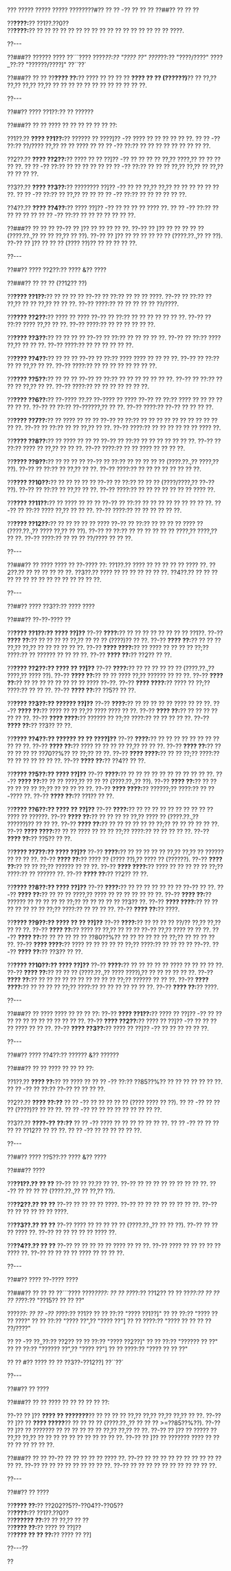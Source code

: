 ??? ????? ????? ????? ????????#?? ?? ?? -?? ?? ?? ??
??##?? ?? ?? ??

??**????:**?? ??1??.??0??  
??**????:**?? ?? ?? ?? ?? ?? ?? ?? ?? ?? ?? ?? ?? ?? ?? ?? ?? ?? ????.

??---

??###?? ?????? ????
??```????
????_??:?? "???? ??"
????_??:?? "????/????"
????_??:?? "??????/????]"
??``??`

??###?? ?? ??
??**???? ??:**?? ???? ?? ?? ?? ?? **???? ?? ?? (??????)**?? ?? ??,?? ??,?? ??,?? ??,?? ?? ?? ?? ?? ?? ?? ?? ?? ?? ?? ?? ??.

??---

??##?? ???? ??1??:?? ?? ??????

??###?? ?? ??
???? ?? ?? ?? ?? ?? ?? ??:

??1??.?? **???? ??1??:**?? ?????? ?? ????]?? -?? ???? ?? ?? ?? ?? ?? ??.
??  ?? -?? ??:?? ??/???? ??,?? ?? ?? ???? ??
??  ?? -?? ??:?? ?? ?? ?? ?? ?? ?? ?? ?? ??.

??2??.?? **???? ??2??:**?? ???? ?? ?? ??]?? -?? ?? ?? ?? ?? ??,?? ????,?? ?? ?? ?? ?? ??.
??  ?? -?? ??:?? ?? ?? ?? ?? ??
??  ?? -?? ??:?? ?? ?? ?? ??,?? ??,?? ?? ??,?? ?? ?? ?? ??.

??3??.?? **???? ??3??:**?? ???????? ??]?? -?? ?? ?? ??,?? ??,?? ?? ?? ?? ?? ?? ?? ??.
??  ?? -?? ??:?? ?? ??,?? ?? ??
??  ?? -?? ??:?? ?? ?? ?? ?? ?? ??.

??4??.?? **???? ??4??:**?? ???? ??]?? -?? ?? ?? ?? ?? ???? ??.
??  ?? -?? ??:?? ?? ?? ?? ?? ??
??  ?? -?? ??:?? ?? ?? ?? ?? ?? ?? ??.

??###?? ?? ?? ??
??-?? ?? ]?? ?? ?? ?? ?? ??.
??-?? ?? ]?? ?? ?? ?? ?? ?? (????.??.,?? ?? ?? ??,?? ?? ??).
??-?? ?? ]?? ?? ?? ?? ?? ?? ?? (????.??.,?? ?? ??).
??-?? ?? ]?? ?? ?? ?? (???? ??)?? ?? ?? ?? ?? ??.

??---

??##?? ???? ??2??:?? ???? &?? ????

??###?? ?? ?? ?? (??12?? ??)

??**???? ??1??:**?? ?? ?? ?? ??
??-?? ?? ??:?? ?? ?? ?? ????.
??-?? ?? ??:?? ?? ??,?? ?? ?? ??,?? ?? ?? ??.
??-?? ????:?? ?? ?? ?? ?? ?? ??/????.

??**???? ??2??:**?? ???? ?? ????
??-?? ?? ??:?? ?? ?? ?? ?? ?? ?? ??.
??-?? ?? ??:?? ???? ??,?? ?? ??.
??-?? ????:?? ?? ?? ?? ?? ?? ??.

??**???? ??3??:**?? ?? ?? ?? ??
??-?? ?? ??:?? ?? ?? ?? ?? ??.
??-?? ?? ??:?? ???? ??,?? ?? ?? ??.
??-?? ????:?? ?? ?? ?? ?? ?? ??.

??**???? ??4??:**?? ?? ?? ??
??-?? ?? ??:?? ???? ???? ?? ?? ?? ??.
??-?? ?? ??:?? ?? ?? ??,?? ?? ??.
??-?? ????:?? ?? ?? ?? ?? ?? ?? ?? ??.

??**???? ??5??:**?? ?? ?? ??
??-?? ?? ??:?? ?? ?? ?? ?? ?? ?? ??.
??-?? ?? ??:?? ?? ?? ?? ??,?? ?? ??.
??-?? ????:?? ?? ?? ?? ?? ?? ?? ??.

??**???? ??6??:**?? ??-???? ??.?? ??-???? ?? ????
??-?? ?? ??:?? ???? ?? ?? ?? ?? ?? ?? ??.
??-?? ?? ??:?? ??-??????,?? ?? ??.
??-?? ????:?? ??-?? ?? ?? ?? ??.

??**???? ??7??:**?? ?? ???? ?? ?? ??
??-?? ?? ??:?? ?? ?? ?? ?? ?? ?? ?? ?? ?? ?? ?? ??.
??-?? ?? ??:?? ?? ?? ??,?? ?? ??.
??-?? ????:?? ?? ?? ?? ?? ?? ?? ???? ??.

??**???? ??8??:**?? ?? ???? ?? ?? ??
??-?? ?? ??:?? ?? ?? ?? ?? ?? ?? ??.
??-?? ?? ??:?? ???? ?? ??,?? ?? ?? ??.
??-?? ????:?? ?? ?? ???? ?? ?? ?? ??.

??**???? ??9??:**?? ?? ?? ?? ??
??-?? ?? ??:?? ?? ?? ?? ?? ?? (????.??.,?? ????,?? ??).
??-?? ?? ??:?? ?? ??,?? ?? ??.
??-?? ????:?? ?? ?? ?? ?? ?? ?? ?? ??.

??**???? ??10??:**?? ?? ?? ?? ?? ??
??-?? ?? ??:?? ?? ?? ?? (????/????,?? ??-?? ??).
??-?? ?? ??:?? ?? ??,?? ?? ??.
??-?? ????:?? ?? ?? ?? ?? ?? ?? ?? ???? ??.

??**???? ??11??:**?? ?? ???? ?? ?? ??
??-?? ?? ??:?? ?? ?? ?? ?? ?? ?? ?? ?? ??.
??-?? ?? ??:?? ???? ??,?? ?? ?? ??.
??-?? ????:?? ?? ?? ?? ?? ?? ??.

??**???? ??12??:**?? ?? ?? ?? ?? ?? ????
??-?? ?? ??:?? ?? ?? ?? ?? ???? ?? (????.??.,?? ???? ??,?? ?? ??).
??-?? ?? ??:?? ?? ?? ?? ?? ?? ?? ????,?? ????,?? ?? ??.
??-?? ????:?? ?? ?? ?? ??/???? ?? ?? ??.

??---

??###?? ?? ????
???? ?? ??-???? ??:
??1??.?? ???? ?? ?? ?? ?? ?? ???? ??.
??2??.?? ?? ?? ?? ?? ?? ??.
??3??.?? ???? ?? ?? ?? ?? ?? ?? ??.
??4??.?? ?? ?? ?? ?? ?? ?? ?? ?? ?? ?? ?? ?? ?? ?? ??.

??---

??##?? ???? ??3??:?? ???? ????

??###?? ??-??-???? ??

??**???? ??1??:?? ???? ??]??**
??-?? **????:**?? ?? ?? ?? ?? ?? ?? ?? ?? ??1??.
??-?? **???? ??:**?? ?? ?? ?? ?? ??,?? ?? ?? ?? (????)?? ?? ??.
??-?? **???? ??:**?? ?? ?? ?? ??,?? ??,?? ?? ?? ?? ?? ?? ??.
??-?? **???? ????:**?? ?? ???? ?? ?? ?? ?? ??;?? ????:?? ?? ?????? ?? ?? ?? ??.
??-?? **???? ??:**?? ??2?? ?? ??.

??**???? ??2??:?? ???? ?? ??]??**
??-?? **????:**?? ?? ?? ?? ?? ?? ?? (????.??.,?? ????,?? ???? ??).
??-?? **???? ??:**?? ?? ?? ???? ??,?? ?????? ?? ?? ??.
??-?? **???? ??:**?? ?? ?? ?? ?? ?? ?? ?? ?? ???? ??-??.
??-?? **???? ????:**?? ???? ?? ??;?? ????:?? ?? ?? ??.
??-?? **???? ??:**?? ??5?? ?? ??.

??**???? ??3??:?? ?????? ??]??**
??-?? **????:**?? ?? ?? ?? ?? ?? ???? ?? ?? ??.
??-?? **???? ??:**?? ???? ?? ?? ??,?? ???? ???? ?? ??.
??-?? **???? ??:**?? ?? ?? ?? ?? ?? ?? ??.
??-?? **???? ????:**?? ?????? ?? ??;?? ????:?? ?? ?? ?? ?? ??.
??-?? **???? ??:**?? ??3?? ?? ??.

??**???? ??4??:?? ?????? ?? ?? ????]??**
??-?? **????:**?? ?? ?? ?? ?? ?? ?? ?? ?? ?? ?? ??.
??-?? **???? ??:**?? ???? ?? ?? ?? ?? ??,?? ?? ?? ??.
??-?? **???? ??:**?? ?? ?? ?? ?? ?? ??70??%?? ?? ??;?? ?? ??.
??-?? **???? ????:**?? ?? ?? ??;?? ????:?? ?? ?? ?? ?? ?? ?? ??.
??-?? **???? ??:**?? ??4?? ?? ??.

??**???? ??5??:?? ???? ??]??**
??-?? **????:**?? ?? ?? ?? ?? ?? ?? ?? ?? ?? ?? ??.
??-?? **???? ??:**?? ?? ?? ????,?? ?? ?? ?? (????.??.,?? ??).
??-?? **???? ??:**?? ?? ?? ?? ?? ?? ?? ??;?? ?? ?? ?? ?? ??.
??-?? **???? ????:**?? ??????;?? ????:?? ?? ??-???? ??.
??-?? **???? ??:**?? ??1?? ?? ??.

??**???? ??6??:?? ???? ?? ??]??**
??-?? **????:**?? ?? ?? ?? ?? ?? ?? ?? ?? ?? ?? ???? ?? ??????.
??-?? **???? ??:**?? ?? ?? ?? ?? ??,?? ???? ?? (????.??.,?? ??????)?? ?? ?? ??.
??-?? **???? ??:**?? ?? ?? ?? ?? ?? ?? ??;?? ?? ?? ?? ?? ?? ??.
??-?? **???? ????:**?? ?? ?? ???? ?? ?? ?? ??;?? ????:?? ?? ?? ?? ?? ??.
??-?? **???? ??:**?? ??5?? ?? ??.

??**???? ??7??:?? ???? ??]??**
??-?? **????:**?? ?? ?? ?? ?? ?? ??,?? ??,?? ?? ?????? ?? ?? ?? ??.
??-?? **???? ??:**?? ???? ?? (???? ??),?? ???? ?? (??????).
??-?? **???? ??:**?? ?? ?? ??;?? ?????? ?? ?? ??.
??-?? **???? ????:**?? ???? ?? ?? ?? ?? ?? ??;?? ????:?? ?? ?????? ??.
??-?? **???? ??:**?? ??2?? ?? ??.

??**???? ??8??:?? ???? ??]??**
??-?? **????:**?? ?? ?? ?? ?? ?? ?? ?? ??-?? ?? ??.
??-?? **???? ??:**?? ?? ?? ?? ????,?? ???? ?? ?? ?? ?? ?? ?? ??.
??-?? **???? ??:**?? ?????? ?? ?? ?? ?? ?? ??;?? ?? ?? ?? ?? ?? ??3?? ??.
??-?? **???? ????:**?? ?? ?? ?? ?? ?? ?? ?? ??;?? ????:?? ?? ?? ?? ??.
??-?? **???? ??:**?? ????.

??**???? ??9??:?? ???? ?? ?? ??]??**
??-?? **????:**?? ?? ?? ?? ?? ??/?? ??,?? ??,?? ?? ?? ??.
??-?? **???? ??:**?? ???? ?? ??,?? ?? ?? ?? ??-?? ??,?? ???? ?? ?? ??.
??-?? **???? ??:**?? ?? ?? ?? ?? ?? ??80??%?? ?? ?? ?? ?? ?? ?? ??;?? ?? ?? ?? ?? ??.
??-?? **???? ????:**?? ???? ?? ?? ?? ?? ?? ??;?? ????:?? ?? ?? ?? ?? ??-??.
??-?? **???? ??:**?? ??3?? ?? ??.

??**???? ??10??:?? ???? ??]??**
??-?? **????:**?? ?? ?? ?? ?? ?? ???? ?? ?? ?? ?? ??.
??-?? **???? ??:**?? ?? ?? ?? (????.??.,?? ???? ????),?? ?? ?? ?? ?? ?? ??.
??-?? **???? ??:**?? ?? ?? ?? ?? ?? ?? ?? ?? ?? ?? ??;?? ?????? ?? ?? ??.
??-?? **???? ????:**?? ?? ?? ?? ?? ??;?? ????:?? ?? ?? ?? ?? ?? ?? ??.
??-?? **???? ??:**?? ????.

??---

??###?? ?? ????
???? ?? ?? ?? ??:
??-?? **???? ??1??:**?? ???? ?? ??]?? -?? ?? ?? ?? ?? ?? ?? ?? ?? ?? ?? ?? ??.
??-?? **???? ??2??:**?? ???? ?? ??]?? -?? ?? ?? ?? ?? ???? ?? ?? ??.
??-?? **???? ??3??:**?? ???? ?? ??]?? -?? ?? ?? ?? ?? ?? ??.

??---

??##?? ???? ??4??:?? ?????? &?? ??????

??###?? ?? ??
???? ?? ?? ?? ??:

??1??.?? **???? ??:**?? ?? ???? ??
??  ?? -?? ??:?? ??85??%?? ?? ?? ?? ?? ?? ?? ??.
??  ?? -?? ?? ??:?? ??-?? ?? ?? ?? ??.

??2??.?? **???? ??:??**
??  ?? -?? ?? ?? ?? ?? ?? (???? ???? ?? ??).
??  ?? -?? ?? ?? ?? (????)?? ?? ?? ??.
??  ?? -?? ?? ?? ?? ?? ?? ?? ?? ?? ??.

??3??.?? **????-?? ??:??**
??  ?? -?? ???? ?? ?? ?? ?? ?? ?? ??.
??  ?? -?? ?? ?? ?? ?? ?? ??12?? ?? ?? ??.
??  ?? -?? ?? ?? ?? ?? ?? ??.

??---

??##?? ???? ??5??:?? ???? &?? ????

??###?? ????

??**??1??.?? ?? ??**
??-?? ?? ?? ??.?? ?? ??.
??-?? ?? ?? ?? ?? ?? ?? ?? ?? ??.
??-?? ?? ?? ?? ?? (????.??.,?? ?? ??,?? ??).

??**??2??.?? ?? ??**
??-?? ?? ?? ?? ?? ????.
??-?? ?? ?? ?? ?? ?? ?? ?? ??.
??-?? ?? ?? ?? ?? ?? ?? ????.

??**??3??.?? ?? ??**
??-?? ???? ?? ?? ?? ?? ?? (????.??.,?? ?? ?? ??).
??-?? ?? ?? ?? ???? ??.
??-?? ?? ?? ?? ?? ?? ???? ??.

??**??4??.?? ?? ??**
??-?? ?? ?? ?? ?? ?? ???? ?? ?? ??.
??-?? ???? ?? ?? ?? ?? ?? ???? ??.
??-?? ?? ?? ?? ?? ???? ?? ?? ?? ??.

??---

??##?? ???? ??-???? ????

??###?? ?? ?? ??
??```????
????_????:
?? ?? ??_??:?? ??12??
?? ?? ??_??:?? ??
?? ?? ??_??:?? "??15?? ?? ?? ??"

????_??:
?? ?? -?? ??_??:?? ??1??
??   ?? ??:?? "???? ??1??]"
??   ?? ??:?? "???? ?? ?? ????"
??   ?? ??:?? "???? ??",?? "???? ??"]
??   ?? ????:?? "???? ?? ?? ?? ?? ??/????"

?? ?? -?? ??_??:?? ??2??
??   ?? ??:?? "???? ??2??]"
??   ?? ??:?? "?????? ?? ??"
??   ?? ??:?? "?????? ??",?? "???? ??"]
??   ?? ????:?? "???? ?? ?? ??"

?? ?? #?? ???? ?? ?? ??3??-??12??]
??``??`

??---

??##?? ?? ????

??###?? ?? ??
???? ?? ?? ?? ?? ?? ??:

??-?? ?? ]?? **???? ?? ???????**?? ?? ?? ?? ?? ??,?? ??,?? ??,?? ??,?? ?? ??.
??-?? ?? ]?? ?? **???? ?????**?? ?? ?? ?? ?? (????.??.,?? ?? ?? ?? >=??85??%??).
??-?? ?? ]?? ?? ??????? ?? ?? ?? ?? ?? ?? ??,?? ??,?? ?? ??.
??-?? ?? ]?? ?? ????? ?? ??,?? ??,?? ?? ?? ?? ?? ?? ?? ?? ?? ?? ?? ??.
??-?? ?? ]?? ?? ??????? ???? ?? ?? ?? ?? ?? ?? ?? ??.

??###?? ?? ??
??-?? ?? ?? ?? ?? ?? ???? ??.
??-?? ?? ?? ?? ?? ?? ?? ?? ?? ?? ?? ?? ??.
??-?? ?? ?? ?? ?? ?? ?? ?? ?? ??.
??-?? ?? ?? ?? ?? ?? ?? ?? ?? ?? ?? ??.

??---

??##?? ?? ????

??**???? ??:**?? ??202??5??-??04??-??05??  
??**????:**?? ??1??.??0??  
??**?????? ??:**?? ?? ??,?? ?? ??  
??**???? ??:**?? ???? ?? ??]??  
??**???? ?? ?? ??:**?? ???? ?? ??]

??---??

??